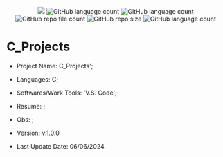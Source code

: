 <p align="center">
  <img src="http://img.shields.io/static/v1?label=STATUS&message=Under_Development&color=green&style=flat"/>
  <img alt="GitHub language count" src="https://img.shields.io/github/languages/count/Rafa-KozAnd/C_Projects">
  <img alt="GitHub language count" src="https://img.shields.io/github/languages/top/Rafa-KozAnd/C_Projects">
  <img alt="GitHub repo file count" src="https://img.shields.io/github/directory-file-count/Rafa-KozAnd/C_Projects">
  <img alt="GitHub repo size" src="https://img.shields.io/github/repo-size/Rafa-KozAnd/C_Projects">
  <img alt="GitHub language count" src="https://img.shields.io/github/license/Rafa-KozAnd/C_Projects">
</p>


# C_Projects

- Project Name: C_Projects';
- Languages: C;
- Softwares/Work Tools: 'V.S. Code';
- Resume: ;
- Obs: ;
- Version: v.1.0.0

- Last Update Date: 06/06/2024.
